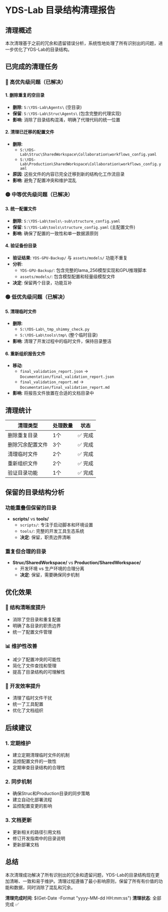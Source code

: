 # YDS-Lab 目录结构清理报告

## 清理概述
本次清理基于之前的冗余和遗留错误分析，系统性地处理了所有识别出的问题，进一步优化了YDS-Lab的目录结构。

## 已完成的清理任务

### 🔴 高优先级问题（已解决）

#### 1. 删除重复的空目录
- **删除**: `S:\YDS-Lab\Agents\` (空目录)
- **保留**: `S:\YDS-Lab\Struc\Agents\` (包含完整的代理实现)
- **影响**: 消除了目录结构混淆，明确了代理代码的统一位置

#### 2. 清理已迁移的配置文件
- **删除**: 
  - `S:\YDS-Lab\Struc\SharedWorkspace\Collaboration\workflows_config.yaml`
  - `S:\YDS-Lab\Production\SharedWorkspace\Collaboration\workflows_config.yaml`
- **原因**: 这些文件的内容已完全迁移到新的结构化工作流目录
- **影响**: 避免了配置冲突和维护混乱

### 🟡 中等优先级问题（已解决）

#### 3. 统一配置文件
- **删除**: `S:\YDS-Lab\tools\-sub\structure_config.yaml`
- **保留**: `S:\YDS-Lab\tools\structure_config.yaml` (主配置文件)
- **影响**: 确保了配置的一致性和单一数据源原则

#### 4. 验证备份目录
- **验证结果**: `YDS-GPU-Backup/` 与 `assets/models/` 功能不重复
- **分析**: 
  - `YDS-GPU-Backup/`: 包含完整的lama_256模型实现和GPU推理脚本
  - `assets/models/`: 包含模型配置和轻量级模型文件
- **决定**: 保留两个目录，功能互补

### 🟢 低优先级问题（已解决）

#### 5. 清理临时文件
- **删除**: 
  - `S:\YDS-Lab\_tmp_shimmy_check.py`
  - `S:\YDS-Lab\tools\tmp\` (整个临时目录)
- **影响**: 清理了开发过程中的临时文件，保持目录整洁

#### 6. 重新组织报告文件
- **移动**: 
  - `final_validation_report.json` → `Documentation/final_validation_report.json`
  - `final_validation_report.md` → `Documentation/final_validation_report.md`
- **影响**: 将报告文件放置在合适的文档目录中

## 清理统计

| 清理类型 | 处理数量 | 状态 |
|---------|----------|------|
| 删除重复目录 | 1个 | ✅ 完成 |
| 删除冗余配置文件 | 3个 | ✅ 完成 |
| 清理临时文件 | 2个 | ✅ 完成 |
| 重新组织文件 | 2个 | ✅ 完成 |
| 验证目录功能 | 1个 | ✅ 完成 |

## 保留的目录结构分析

### 功能重叠但保留的目录
- **scripts/** vs **tools/**
  - `scripts/`: 专注于启动脚本和环境设置
  - `tools/`: 完整的开发工具生态系统
  - **决定**: 保留，职责边界清晰

### 重复但合理的目录
- **Struc/SharedWorkspace/** vs **Production/SharedWorkspace/**
  - 开发环境 vs 生产环境的合理分离
  - **决定**: 保留，需要确保同步机制

## 优化效果

### 🎯 结构清晰度提升
- 消除了空目录和重复配置
- 明确了各目录的职责边界
- 统一了配置文件管理

### 📊 维护性改善
- 减少了配置冲突的可能性
- 简化了文件查找和管理
- 提高了目录结构的可理解性

### 🔧 开发效率提升
- 清理了临时文件干扰
- 统一了工具配置
- 优化了文档组织

## 后续建议

### 1. 定期维护
- 建立定期清理临时文件的机制
- 监控配置文件的一致性
- 定期审查目录结构的合理性

### 2. 同步机制
- 确保Struc和Production目录的同步策略
- 建立自动化部署流程
- 监控配置变更的影响

### 3. 文档更新
- 更新相关的路径引用文档
- 修订开发指南中的目录说明
- 更新部署文档

## 总结

本次清理成功解决了所有识别出的冗余和遗留问题，YDS-Lab的目录结构现在更加清晰、一致和易于维护。清理过程遵循了最小影响原则，保留了所有有价值的功能和数据，同时消除了混乱和冗余。

**清理完成时间**: $(Get-Date -Format "yyyy-MM-dd HH:mm:ss")
**清理状态**: 全部完成 ✅